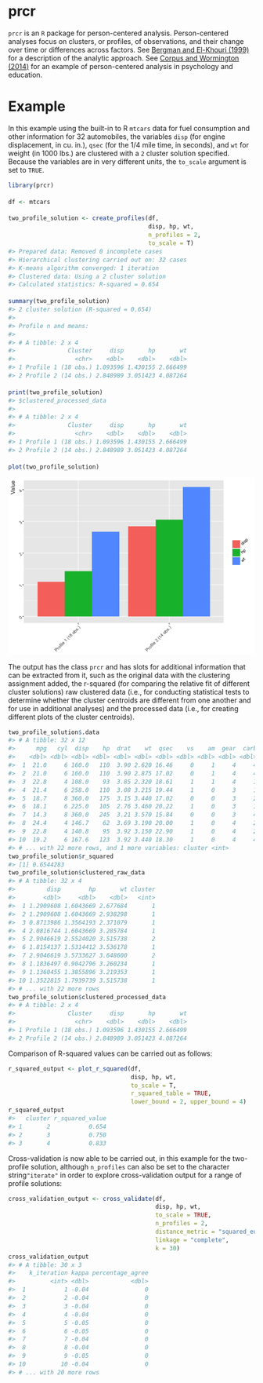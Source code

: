 
<!-- README.md is generated from README.Rmd. Please edit that file -->
prcr
====

`prcr` is an `R` package for person-centered analysis. Person-centered analyses focus on clusters, or profiles, of observations, and their change over time or differences across factors. See [Bergman and El-Khouri (1999)](http://onlinelibrary.wiley.com/doi/10.1002/(SICI)1521-4036(199910)41:6%3C753::AID-BIMJ753%3E3.0.CO;2-K/abstract) for a description of the analytic approach. See [Corpus and Wormington (2014)](http://www.tandfonline.com/doi/abs/10.1080/00220973.2013.876225) for an example of person-centered analysis in psychology and education.

Example
=======

In this example using the built-in to R `mtcars` data for fuel consumption and other information for 32 automobiles, the variables `disp` (for engine displacement, in cu. in.), `qsec` (for the 1/4 mile time, in seconds), and `wt` for weight (in 1000 lbs.) are clustered with a `2` cluster solution specified. Because the variables are in very different units, the `to_scale` argument is set to `TRUE`.

``` r
library(prcr)

df <- mtcars

two_profile_solution <- create_profiles(df, 
                                        disp, hp, wt,
                                        n_profiles = 2, 
                                        to_scale = T)
#> Prepared data: Removed 0 incomplete cases
#> Hierarchical clustering carried out on: 32 cases
#> K-means algorithm converged: 1 iteration
#> Clustered data: Using a 2 cluster solution
#> Calculated statistics: R-squared = 0.654

summary(two_profile_solution)
#> 2 cluster solution (R-squared = 0.654)
#> 
#> Profile n and means:
#> 
#> # A tibble: 2 x 4
#>               Cluster     disp       hp       wt
#>                 <chr>    <dbl>    <dbl>    <dbl>
#> 1 Profile 1 (18 obs.) 1.093596 1.430155 2.666499
#> 2 Profile 2 (14 obs.) 2.848989 3.051423 4.087264

print(two_profile_solution)
#> $clustered_processed_data
#> 
#> # A tibble: 2 x 4
#>               Cluster     disp       hp       wt
#>                 <chr>    <dbl>    <dbl>    <dbl>
#> 1 Profile 1 (18 obs.) 1.093596 1.430155 2.666499
#> 2 Profile 2 (14 obs.) 2.848989 3.051423 4.087264

plot(two_profile_solution)
```

![](README-unnamed-chunk-2-1.png)

The output has the class `prcr` and has slots for additional information that can be extracted from it, such as the original data with the clustering assignment added, the r-squared (for comparing the relative fit of different cluster solutions) raw clustered data (i.e., for conducting statistical tests to determine whether the cluster centroids are different from one another and for use in additional analyses) and the processed data (i.e., for creating different plots of the cluster centroids).

``` r
two_profile_solution$.data
#> # A tibble: 32 x 12
#>      mpg   cyl  disp    hp  drat    wt  qsec    vs    am  gear  carb
#>    <dbl> <dbl> <dbl> <dbl> <dbl> <dbl> <dbl> <dbl> <dbl> <dbl> <dbl>
#>  1  21.0     6 160.0   110  3.90 2.620 16.46     0     1     4     4
#>  2  21.0     6 160.0   110  3.90 2.875 17.02     0     1     4     4
#>  3  22.8     4 108.0    93  3.85 2.320 18.61     1     1     4     1
#>  4  21.4     6 258.0   110  3.08 3.215 19.44     1     0     3     1
#>  5  18.7     8 360.0   175  3.15 3.440 17.02     0     0     3     2
#>  6  18.1     6 225.0   105  2.76 3.460 20.22     1     0     3     1
#>  7  14.3     8 360.0   245  3.21 3.570 15.84     0     0     3     4
#>  8  24.4     4 146.7    62  3.69 3.190 20.00     1     0     4     2
#>  9  22.8     4 140.8    95  3.92 3.150 22.90     1     0     4     2
#> 10  19.2     6 167.6   123  3.92 3.440 18.30     1     0     4     4
#> # ... with 22 more rows, and 1 more variables: cluster <int>
two_profile_solution$r_squared
#> [1] 0.6544283
two_profile_solution$clustered_raw_data
#> # A tibble: 32 x 4
#>         disp        hp       wt cluster
#>        <dbl>     <dbl>    <dbl>   <int>
#>  1 1.2909608 1.6043669 2.677684       1
#>  2 1.2909608 1.6043669 2.938298       1
#>  3 0.8713986 1.3564193 2.371079       1
#>  4 2.0816744 1.6043669 3.285784       1
#>  5 2.9046619 2.5524020 3.515738       2
#>  6 1.8154137 1.5314412 3.536178       1
#>  7 2.9046619 3.5733627 3.648600       2
#>  8 1.1836497 0.9042796 3.260234       1
#>  9 1.1360455 1.3855896 3.219353       1
#> 10 1.3522815 1.7939739 3.515738       1
#> # ... with 22 more rows
two_profile_solution$clustered_processed_data
#> # A tibble: 2 x 4
#>               Cluster     disp       hp       wt
#>                 <chr>    <dbl>    <dbl>    <dbl>
#> 1 Profile 1 (18 obs.) 1.093596 1.430155 2.666499
#> 2 Profile 2 (14 obs.) 2.848989 3.051423 4.087264
```

Comparison of R-squared values can be carried out as follows:

``` r
r_squared_output <- plot_r_squared(df, 
                                   disp, hp, wt,
                                   to_scale = T,
                                   r_squared_table = TRUE,
                                   lower_bound = 2, upper_bound = 4)
r_squared_output
#>   cluster r_squared_value
#> 1       2           0.654
#> 2       3           0.750
#> 3       4           0.833
```

Cross-validation is now able to be carried out, in this example for the two-profile solution, although `n_profiles` can also be set to the character string`"iterate"` in order to explore cross-validation output for a range of profile solutions:

``` r
cross_validation_output <- cross_validate(df,
                                          disp, hp, wt,
                                          to_scale = TRUE,
                                          n_profiles = 2,
                                          distance_metric = "squared_euclidean",
                                          linkage = "complete", 
                                          k = 30)
cross_validation_output
#> # A tibble: 30 x 3
#>    k_iteration kappa percentage_agree
#>          <int> <dbl>            <dbl>
#>  1           1 -0.04                0
#>  2           2 -0.04                0
#>  3           3 -0.04                0
#>  4           4 -0.04                0
#>  5           5 -0.05                0
#>  6           6 -0.05                0
#>  7           7 -0.04                0
#>  8           8 -0.04                0
#>  9           9 -0.05                0
#> 10          10 -0.04                0
#> # ... with 20 more rows
```

